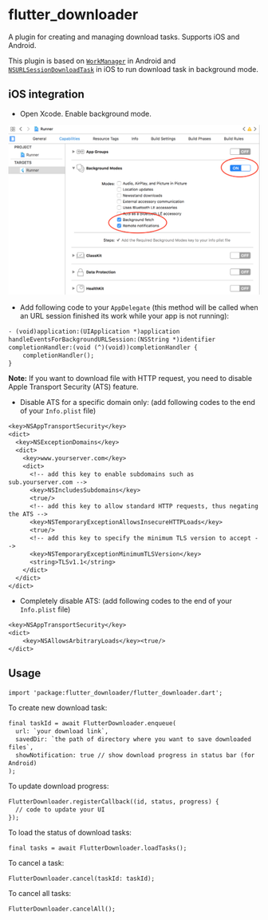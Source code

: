 # flutter_downloader

A plugin for creating and managing download tasks. Supports iOS and Android. 

This plugin is based on [`WorkManager`][1] in Android and [`NSURLSessionDownloadTask`][2] in iOS to run download task in background mode.


## iOS integration

* Open Xcode. Enable background mode.

<img width="512" src="./screenshot/enable_background_mode.png?raw=true"/>

* Add following code to your `AppDelegate` (this method will be called when an URL session finished its work while your app is not running):

````
- (void)application:(UIApplication *)application handleEventsForBackgroundURLSession:(NSString *)identifier completionHandler:(void (^)(void))completionHandler {
    completionHandler();
}
````

**Note:** If you want to download file with HTTP request, you need to disable Apple Transport Security (ATS) feature.
* Disable ATS for a specific domain only: (add following codes to the end of your `Info.plist` file)
````
<key>NSAppTransportSecurity</key>
<dict>
  <key>NSExceptionDomains</key>
  <dict>
    <key>www.yourserver.com</key>
    <dict>
      <!-- add this key to enable subdomains such as sub.yourserver.com -->
      <key>NSIncludesSubdomains</key>
      <true/>
      <!-- add this key to allow standard HTTP requests, thus negating the ATS -->
      <key>NSTemporaryExceptionAllowsInsecureHTTPLoads</key>
      <true/>
      <!-- add this key to specify the minimum TLS version to accept -->
      <key>NSTemporaryExceptionMinimumTLSVersion</key>
      <string>TLSv1.1</string>
    </dict>
  </dict>
</dict>
```` 

* Completely disable ATS: (add following codes to the end of your `Info.plist` file)

````
<key>NSAppTransportSecurity</key>  
<dict>  
    <key>NSAllowsArbitraryLoads</key><true/>  
</dict>
````

## Usage

````
import 'package:flutter_downloader/flutter_downloader.dart';
````

To create new download task:

````
final taskId = await FlutterDownloader.enqueue(
  url: `your download link`, 
  savedDir: `the path of directory where you want to save downloaded files`, 
  showNotification: true // show download progress in status bar (for Android)
);
````

To update download progress:

````
FlutterDownloader.registerCallback((id, status, progress) {
  // code to update your UI
});
````

To load the status of download tasks:

````
final tasks = await FlutterDownloader.loadTasks();
````

To cancel a task:

````
FlutterDownloader.cancel(taskId: taskId);
````

To cancel all tasks:

````
FlutterDownloader.cancelAll();
````


[1]: https://developer.android.com/topic/libraries/architecture/workmanager
[2]: https://developer.apple.com/documentation/foundation/nsurlsessiondownloadtask?language=objc